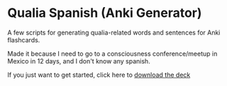 # Qualia Spanish (Anki Generator)

A few scripts for generating qualia-related words and sentences for Anki flashcards.

Made it because I need to go to a consciousness conference/meetup in Mexico in 12 days, and I don't know any spanish.

If you just want to get started, click here to [download the deck](https://github.com/louislva/qualia-anki-spanish/raw/master/Qualia%20Deck.apkg)
